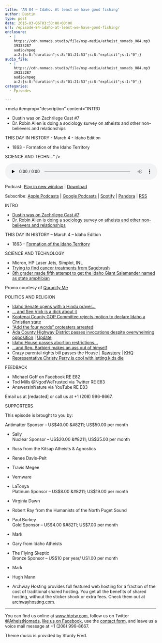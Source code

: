```yaml
---
title: 'AN 84 – Idaho: At least we have good fishing'
author: Dustin
type: post
date: 2015-03-06T03:58:00+00:00
url: /episode-84-idaho-at-least-we-have-good-fishing/
enclosure:
  - |
    https://cdn.nomads.studio/file/nsp-media/atheist_nomads_084.mp3
    39333287
    audio/mpeg
    a:2:{s:8:"duration";s:8:"01:21:53";s:8:"explicit";s:1:"0";}
audio_file:
  - |
    https://cdn.nomads.studio/file/nsp-media/atheist_nomads_084.mp3
    39333287
    audio/mpeg
    a:2:{s:8:"duration";s:8:"01:21:53";s:8:"explicit";s:1:"0";}
categories:
  - Episodes

---
```

<div itemscope itemtype="http://schema.org/AudioObject">
  <meta itemprop="name" content="Episode 84 &#8211; Idaho: At least we have good fishing" />
  
  <meta itemprop="uploadDate" content="2015-03-05T20:58:00-07:00" />
  
  <meta itemprop="encodingFormat" content="audio/mpeg" />
  
  <meta itemprop="duration" content="PT1H21M53S" />
  
  <meta itemprop="description" content="INTRO

* Dustin was on Zachrilege Cast #7
* Dr. Robin Allen is doing a sociology survey on atheists and other non-believers and relationships

THIS DAY IN HISTORY - March 4 - Idaho Edition

* 1863 - Formation of the Idaho Territory

SCIENCE AND TECHN..." />
  
  <meta itemprop="contentUrl" content="https://dts.podtrac.com/redirect.mp3/cdn.nomads.studio/file/nsp-media/atheist_nomads_084.mp3" />
  
  <meta itemprop="contentSize" content="37.5" />
  </p> 
  
  <div class="powerpress_player" id="powerpress_player_8339">
    <audio class="wp-audio-shortcode" id="audio-5154-83" preload="none" style="width: 100%;" controls="controls"><source type="audio/mpeg" src="https://dts.podtrac.com/redirect.mp3/cdn.nomads.studio/file/nsp-media/atheist_nomads_084.mp3?_=83" /><a href="https://dts.podtrac.com/redirect.mp3/cdn.nomads.studio/file/nsp-media/atheist_nomads_084.mp3">https://dts.podtrac.com/redirect.mp3/cdn.nomads.studio/file/nsp-media/atheist_nomads_084.mp3</a></audio>
  </div>
</div>

<p class="powerpress_links powerpress_links_mp3">
  Podcast: <a href="https://dts.podtrac.com/redirect.mp3/cdn.nomads.studio/file/nsp-media/atheist_nomads_084.mp3" class="powerpress_link_pinw" target="_blank" title="Play in new window" onclick="return powerpress_pinw('https://htotw.com/?powerpress_pinw=5154-podcast');" rel="nofollow">Play in new window</a> | <a href="https://dts.podtrac.com/redirect.mp3/cdn.nomads.studio/file/nsp-media/atheist_nomads_084.mp3" class="powerpress_link_d" title="Download" rel="nofollow" download="atheist_nomads_084.mp3">Download</a>
</p>

<p class="powerpress_links powerpress_subscribe_links">
  Subscribe: <a href="https://podcasts.apple.com/us/podcast/humanists-take-on-the-world/id530050098?mt=2&ls=1" class="powerpress_link_subscribe powerpress_link_subscribe_itunes" target="_blank" title="Subscribe on Apple Podcasts" rel="nofollow">Apple Podcasts</a> | <a href="https://www.google.com/podcasts?feed=aHR0cDovL2F0aGVpc3Rub21hZHMubGlic3luLmNvbS9yc3M%3D" class="powerpress_link_subscribe powerpress_link_subscribe_googleplay" target="_blank" title="Subscribe on Google Podcasts" rel="nofollow">Google Podcasts</a> | <a href="https://open.spotify.com/show/3LzK2xZGike6Tc1GEMtMbr?si=LieN9SNuTpq96smuaUsH8A" class="powerpress_link_subscribe powerpress_link_subscribe_spotify" target="_blank" title="Subscribe on Spotify" rel="nofollow">Spotify</a> | <a href="https://www.pandora.com/podcast/atheist-nomads/PC:10122?corr=62071012&part=ug" class="powerpress_link_subscribe powerpress_link_subscribe_pandora" target="_blank" title="Subscribe on Pandora" rel="nofollow">Pandora</a> | <a href="https://htotw.com/feed/podcast/" class="powerpress_link_subscribe powerpress_link_subscribe_rss" target="_blank" title="Subscribe via RSS" rel="nofollow">RSS</a>
</p>

INTRO

* <a href="https://www.youtube.com/watch?v=lq8fIECSB9U" target="_blank" rel="noopener">Dustin was on Zachrilege Cast #7</a>  
* <a href="https://boisestate.az1.qualtrics.com/SE/?SID=SV_7TWLVyQDNO0qU2V" target="_blank" rel="noopener">Dr. Robin Allen is doing a sociology survey on atheists and other non-believers and relationships</a>

THIS DAY IN HISTORY &#8211; March 4 &#8211; Idaho Edition

* 1863 &#8211; <a href="http://www.elmorecountypress.com/Hi-Liting%20Idaho.htm" target="_blank" rel="noopener">Formation of the Idaho Territory</a>

SCIENCE AND TECHNOLOGY

* Micron, HP Laser Jets, Simplot, INL  
* <a href="http://www.idahostatesman.com/2015/02/26/3664969/giving-up-sagebrushs-secrets.html" target="_blank" rel="noopener">Trying to find cancer treatments from Sagebrush</a>  
* <a href="http://www.ktvb.com/story/news/local/capitol-watch/2015/01/19/idaho-salamander-legislature/22004327/" target="_blank" rel="noopener">8th grader made fifth attempt to get the Idaho Giant Salamander named as state amphibian</a>

Promo courtesy of <a href="http://www.quranifyme.com/" target="_blank" rel="noopener">Quranify Me</a>

POLITICS AND RELIGION

* <a href="http://www.idahostatesman.com/2015/03/03/3674394_idaho-senate-opens-with-hindu.html" target="_blank" rel="noopener">Idaho Senate opens with a Hindu prayer&#8230;</a>  
* <a href="http://www.idahostatesman.com/2015/03/03/3673488_hindu-prayer-draws-fire-from-north.html" target="_blank" rel="noopener">&#8230; and Sen Vick is a dick about it</a>  
* <a href="http://www.idahostatesman.com/2015/02/26/3666051/n-idaho-committee-rejects-christian.html" target="_blank" rel="noopener">Kootenai County GOP Committee rejects motion to declare Idaho a Christian state</a>  
* <a href="http://www.idahostatesman.com/2015/03/02/3672284/add-the-words-protesters-block.html" target="_blank" rel="noopener">&#8220;Add the four words&#8221; protesters arrested</a>  
* <a href="http://www.idahostatesman.com/2015/02/26/3666027/ada-county-highway-district-divided.html" target="_blank" rel="noopener">Ada County Highway District passes invocations despite overwhelming opposition</a> | <a href="http://www.idahostatesman.com/2015/03/04/3675432/revoke-invocation-achd-to-reconsider.html" target="_blank" rel="noopener">Update</a>  
* <a href="http://www.boiseweekly.com/CityDesk/archives/2015/03/02/idaho-house-gop-approves-chemical-abortion-restrictions" target="_blank" rel="noopener">Idaho House passes abortion restrictions&#8230;</a>  
*  [&#8230;and Rep. Barbieri makes an ass out of himself][1]  
* Crazy parental rights bill passes the House | <a href="http://www.rawstory.com/rs/2015/02/idaho-gops-extreme-parental-rights-bill-opens-door-to-sharia-law-republican-warns/" target="_blank" rel="noopener">Rawstory</a> | <a href="http://www.khq.com/story/28225445/schools-concerned-about-parents-rights-bill" target="_blank" rel="noopener">KHQ</a>  
* <a href="http://america.aljazeera.com/articles/2015/2/22/idahos-faith-healing-debate-pits-child-welfare-against-parental-rights.html" target="_blank" rel="noopener">Representative Christy Perry is cool with letting kids die</a>

FEEDBACK

* Michael Goff on Facebook RE E82  
* Tod Mills @NgodWeTrusted via Twitter RE E83  
* AnswersInNature via YouTube RE E83

Email us at [redacted] or call us at +1 (208) 996-8667.

SUPPORTERS

This episode is brought to you by:

Antimatter Sponsor &#8211; US$40.00 &#8211; US$50.00 per month  
* Sally  
Nuclear Sponsor &#8211; US$20.00 &#8211; US$35.00 per month  
* Russ from the Kitsap Atheists & Agnostics  
* Renee Davis-Pelt  
* Travis Megee  
* Vernware  
* LaTonya  
Platinum Sponsor &#8211; US$8.00 &#8211; US$19.00 per month  
* Virginia Dawn  
* Robert Ray from the Humanists of the North Puget Sound  
* Paul Burkey  
Gold Sponsor &#8211; US$4.00 &#8211; US$7.00 per month  
* Mark  
* Gary from Idaho Atheists  
* The Flying Skeptic  
Bronze Sponsor &#8211; US$10 per year/ US1.00 per month  
* Mark  
* Hugh Mann

* Archway Hosting provides full featured web hosting for a fraction of the cost of traditional shared hosting. You get all the benefits of shared hosting, without the sticker shock or extra fees. Check them out at <a href="http://archwayhosting.com/" target="_blank" rel="noopener">archwayhosting.com</a>.

<hr width="500" />

You can find us online at <a href="https://www.htotw.com/" target="_blank" rel="noopener">www.htotw.com</a>, follow us on Twitter <a href="https://htotw.com/twitter" target="_blank" rel="noopener">@AtheistNomads</a>, <a href="https://htotw.com/facebook" target="_blank" rel="noopener">like us on Facebook</a>, use the [contact form](https://htotw.com/contact), and leave us a voice mail message at +1 (208) 996-8667.

Theme music is provided by Sturdy Fred.

 [1]: http://www.salon.com/2015/02/23/lawmaker_asks_if_swallowed_camera_be_used_for_female_exam/
